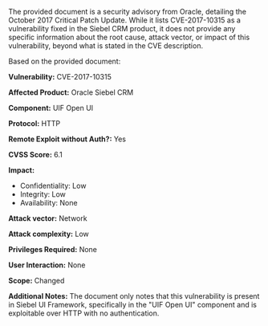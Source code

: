 The provided document is a security advisory from Oracle, detailing the October 2017 Critical Patch Update. While it lists CVE-2017-10315 as a vulnerability fixed in the Siebel CRM product, it does not provide any specific information about the root cause, attack vector, or impact of this vulnerability, beyond what is stated in the CVE description.

Based on the provided document:

**Vulnerability:** CVE-2017-10315

**Affected Product:** Oracle Siebel CRM

**Component:** UIF Open UI

**Protocol:** HTTP

**Remote Exploit without Auth?:** Yes

**CVSS Score:** 6.1

**Impact:**
*   Confidentiality: Low
*   Integrity: Low
*   Availability: None

**Attack vector:** Network

**Attack complexity:** Low

**Privileges Required:** None

**User Interaction:** None

**Scope:** Changed

**Additional Notes:** The document only notes that this vulnerability is present in Siebel UI Framework, specifically in the "UIF Open UI" component and is exploitable over HTTP with no authentication.